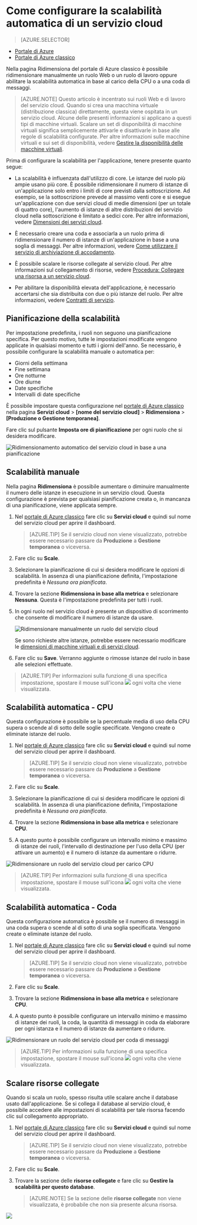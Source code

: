 <properties
	pageTitle="Configurazione della scalabilità automatica di un servizio cloud nel portale | Microsoft Azure"
	description="(classico) Informazioni su come usare il portale classico per configurare le regole di scalabilità automatica per un ruolo Web o un ruolo di lavoro del servizio cloud in Azure."
	services="cloud-services"
	documentationCenter=""
	authors="Thraka"
	manager="timlt"
	editor=""/>

<tags
	ms.service="cloud-services"
	ms.workload="tbd"
	ms.tgt_pltfrm="na"
	ms.devlang="na"
	ms.topic="article"
	ms.date="04/06/2016"
	ms.author="adegeo"/>


# Come configurare la scalabilità automatica di un servizio cloud

> [AZURE.SELECTOR]
- [Portale di Azure](cloud-services-how-to-scale-portal.md)
- [Portale di Azure classico](cloud-services-how-to-scale.md)

Nella pagina Ridimensiona del portale di Azure classico è possibile ridimensionare manualmente un ruolo Web o un ruolo di lavoro oppure abilitare la scalabilità automatica in base al carico della CPU o a una coda di messaggi.

>[AZURE.NOTE] Questo articolo è incentrato sui ruoli Web e di lavoro del servizio cloud. Quando si crea una macchina virtuale (distribuzione classica) direttamente, questa viene ospitata in un servizio cloud. Alcune delle presenti informazioni si applicano a questi tipi di macchine virtuali. Scalare un set di disponibilità di macchine virtuali significa semplicemente attivarle e disattivarle in base alle regole di scalabilità configurate. Per altre informazioni sulle macchine virtuali e sui set di disponibilità, vedere [Gestire la disponibilità delle macchine virtuali](../virtual-machines/virtual-machines-windows-classic-configure-availability.md).

Prima di configurare la scalabilità per l'applicazione, tenere presente quanto segue:

- La scalabilità è influenzata dall'utilizzo di core. Le istanze del ruolo più ampie usano più core. È possibile ridimensionare il numero di istanze di un'applicazione solo entro i limiti di core previsti dalla sottoscrizione. Ad esempio, se la sottoscrizione prevede al massimo venti core e si esegue un'applicazione con due servizi cloud di medie dimensioni (per un totale di quattro core), l'aumento di istanze di altre distribuzioni del servizio cloud nella sottoscrizione è limitato a sedici core. Per altre informazioni, vedere [Dimensioni dei servizi cloud](cloud-services-sizes-specs.md).

- È necessario creare una coda e associarla a un ruolo prima di ridimensionare il numero di istanze di un'applicazione in base a una soglia di messaggi. Per altre informazioni, vedere [Come utilizzare il servizio di archiviazione di accodamento](../storage/storage-dotnet-how-to-use-queues.md).

- È possibile scalare le risorse collegate al servizio cloud. Per altre informazioni sul collegamento di risorse, vedere [Procedura: Collegare una risorsa a un servizio cloud](cloud-services-how-to-manage.md#how-to-link-a-resource-to-a-cloud-service).

- Per abilitare la disponibilità elevata dell'applicazione, è necessario accertarsi che sia distribuita con due o più istanze del ruolo. Per altre informazioni, vedere [Contratti di servizio](https://azure.microsoft.com/support/legal/sla/).



## Pianificazione della scalabilità

Per impostazione predefinita, i ruoli non seguono una pianificazione specifica. Per questo motivo, tutte le impostazioni modificate vengono applicate in qualsiasi momento e tutti i giorni dell'anno. Se necessario, è possibile configurare la scalabilità manuale o automatica per:

- Giorni della settimana
- Fine settimana
- Ore notturne
- Ore diurne
- Date specifiche
- Intervalli di date specifiche

È possibile impostare questa configurazione nel [portale di Azure classico](https://manage.windowsazure.com/) nella pagina **Servizi cloud** > **[nome del servizio cloud]** > **Ridimensiona** > **[Produzione o Gestione temporanea]**.

Fare clic sul pulsante **Imposta ore di pianificazione** per ogni ruolo che si desidera modificare.

![Ridimensionamento automatico del servizio cloud in base a una pianificazione][scale_schedules]



## Scalabilità manuale

Nella pagina **Ridimensiona** è possibile aumentare o diminuire manualmente il numero delle istanze in esecuzione in un servizio cloud. Questa configurazione è prevista per qualsiasi pianificazione creata o, in mancanza di una pianificazione, viene applicata sempre.

1. Nel [portale di Azure classico](https://manage.windowsazure.com/) fare clic su **Servizi cloud** e quindi sul nome del servizio cloud per aprire il dashboard.

    > [AZURE.TIP] Se il servizio cloud non viene visualizzato, potrebbe essere necessario passare da **Produzione** a **Gestione temporanea** o viceversa.

2. Fare clic su **Scale**.

3. Selezionare la pianificazione di cui si desidera modificare le opzioni di scalabilità. In assenza di una pianificazione definita, l'impostazione predefinita è *Nessuna ora pianificata*.

4. Trovare la sezione **Ridimensiona in base alla metrica** e selezionare **Nessuna**. Questa è l'impostazione predefinita per tutti i ruoli.

5. In ogni ruolo nel servizio cloud è presente un dispositivo di scorrimento che consente di modificare il numero di istanze da usare.

    ![Ridimensionare manualmente un ruolo del servizio cloud][manual_scale]

    Se sono richieste altre istanze, potrebbe essere necessario modificare le [dimensioni di macchine virtuali e di servizi cloud](cloud-services-sizes-specs.md).

6. Fare clic su **Save**. Verranno aggiunte o rimosse istanze del ruolo in base alle selezioni effettuate.

>[AZURE.TIP] Per informazioni sulla funzione di una specifica impostazione, spostare il mouse sull'icona ![][tip_icon] ogni volta che viene visualizzata.


## Scalabilità automatica - CPU

Questa configurazione è possibile se la percentuale media di uso della CPU supera o scende al di sotto delle soglie specificate. Vengono create o eliminate istanze del ruolo.

1. Nel [portale di Azure classico](https://manage.windowsazure.com/) fare clic su **Servizi cloud** e quindi sul nome del servizio cloud per aprire il dashboard.

    > [AZURE.TIP] Se il servizio cloud non viene visualizzato, potrebbe essere necessario passare da **Produzione** a **Gestione temporanea** o viceversa.

2. Fare clic su **Scale**.

3. Selezionare la pianificazione di cui si desidera modificare le opzioni di scalabilità. In assenza di una pianificazione definita, l'impostazione predefinita è *Nessuna ora pianificata*.

4. Trovare la sezione **Ridimensiona in base alla metrica** e selezionare **CPU**.

5. A questo punto è possibile configurare un intervallo minimo e massimo di istanze dei ruoli, l'intervallo di destinazione per l'uso della CPU (per attivare un aumento) e il numero di istanze da aumentare o ridurre.

![Ridimensionare un ruolo del servizio cloud per carico CPU][cpu_scale]

>[AZURE.TIP] Per informazioni sulla funzione di una specifica impostazione, spostare il mouse sull'icona ![][tip_icon] ogni volta che viene visualizzata.





## Scalabilità automatica - Coda

Questa configurazione automatica è possibile se il numero di messaggi in una coda supera o scende al di sotto di una soglia specificata. Vengono create o eliminate istanze del ruolo.

1. Nel [portale di Azure classico](https://manage.windowsazure.com/) fare clic su **Servizi cloud** e quindi sul nome del servizio cloud per aprire il dashboard.

    > [AZURE.TIP] Se il servizio cloud non viene visualizzato, potrebbe essere necessario passare da **Produzione** a **Gestione temporanea** o viceversa.

2. Fare clic su **Scale**.

3. Trovare la sezione **Ridimensiona in base alla metrica** e selezionare **CPU**.

4. A questo punto è possibile configurare un intervallo minimo e massimo di istanze dei ruoli, la coda, la quantità di messaggi in coda da elaborare per ogni istanza e il numero di istanze da aumentare o ridurre.

![Ridimensionare un ruolo del servizio cloud per coda di messaggi][queue_scale]

>[AZURE.TIP] Per informazioni sulla funzione di una specifica impostazione, spostare il mouse sull'icona ![][tip_icon] ogni volta che viene visualizzata.


## Scalare risorse collegate

Quando si scala un ruolo, spesso risulta utile scalare anche il database usato dall'applicazione. Se si collega il database al servizio cloud, è possibile accedere alle impostazioni di scalabilità per tale risorsa facendo clic sul collegamento appropriato.

1. Nel [portale di Azure classico](https://manage.windowsazure.com/) fare clic su **Servizi cloud** e quindi sul nome del servizio cloud per aprire il dashboard.

    > [AZURE.TIP] Se il servizio cloud non viene visualizzato, potrebbe essere necessario passare da **Produzione** a **Gestione temporanea** o viceversa.

2. Fare clic su **Scale**.

3. Trovare la sezione delle **risorse collegate** e fare clic su **Gestire la scalabilità per questo database**.

    > [AZURE.NOTE] Se la sezione delle **risorse collegate** non viene visualizzata, è probabile che non sia presente alcuna risorsa.

![][linked_resource]


[manual_scale]: ./media/cloud-services-how-to-scale/manual-scale.png
[queue_scale]: ./media/cloud-services-how-to-scale/queue-scale.png
[cpu_scale]: ./media/cloud-services-how-to-scale/cpu-scale.png
[tip_icon]: ./media/cloud-services-how-to-scale/tip.png
[scale_schedules]: ./media/cloud-services-how-to-scale/schedules.png
[scale_popup]: ./media/cloud-services-how-to-scale/schedules-dialog.png
[linked_resource]: ./media/cloud-services-how-to-scale/linked-resources.png

<!---HONumber=AcomDC_0608_2016-->